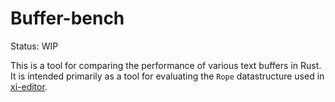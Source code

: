 # Buffer-bench

Status: WIP

This is a tool for comparing the performance of various text buffers in Rust.
It is intended primarily as a tool for evaluating the `Rope` datastructure used in 
[xi-editor](https://github.com/xi-editor/xi-editor/).